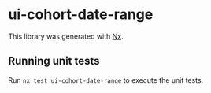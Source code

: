 # ui-cohort-date-range

This library was generated with [Nx](https://nx.dev).


## Running unit tests

Run `nx test ui-cohort-date-range` to execute the unit tests.

